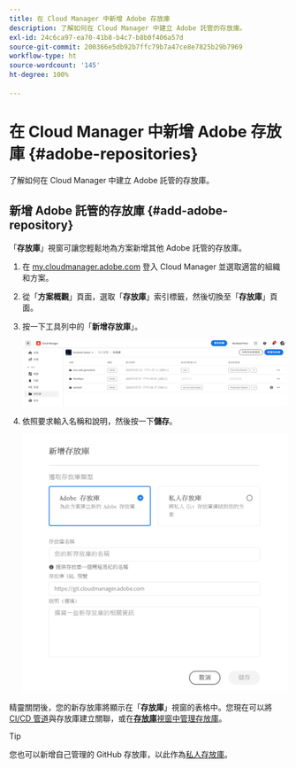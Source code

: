 ```yaml
---
title: 在 Cloud Manager 中新增 Adob​​e 存放庫
description: 了解如何在 Cloud Manager 中建立 Adob​​e 託管的存放庫。
exl-id: 24c6ca97-ea70-41b8-b4c7-b8b0f406a57d
source-git-commit: 200366e5db92b7ffc79b7a47ce8e7825b29b7969
workflow-type: ht
source-wordcount: '145'
ht-degree: 100%

---
```


# 在 Cloud Manager 中新增 Adob&#x200B;&#x200B;e 存放庫 {#adobe-repositories}

了解如何在 Cloud Manager 中建立 Adob&#x200B;&#x200B;e 託管的存放庫。

## 新增 Adob&#x200B;&#x200B;e 託管的存放庫 {#add-adobe-repository}

「**存放庫**」視窗可讓您輕鬆地為方案新增其他 Adob&#x200B;&#x200B;e 託管的存放庫。

1. 在 [my.cloudmanager.adobe.com](https://my.cloudmanager.adobe.com/) 登入 Cloud Manager 並選取適當的組織和方案。

1. 從「**方案概觀**」頁面，選取「**存放庫**」索引標籤，然後切換至「**存放庫**」頁面。

1. 按一下工具列中的「**新增存放庫**」。

   ![新增存放庫按鈕](assets/repositories.png)

1. 依照要求輸入名稱和說明，然後按一下&#x200B;**儲存**。

   ![新增存放庫對話框](assets/add-repository-wizard.png)

精靈關閉後，您的新存放庫將顯示在「**存放庫**」視窗的表格中。您現在可以將 [CI/CD 管道](/help/overview/ci-cd-pipelines.md)與存放庫建立關聯，或在&#x200B;[**存放庫**&#x200B;視窗中管理存放庫](managing-repositories.md)。

>[!TIP]
>
>您也可以新增自己管理的 GitHub 存放庫，以此作為[私人存放庫](private-repositories.md)。
